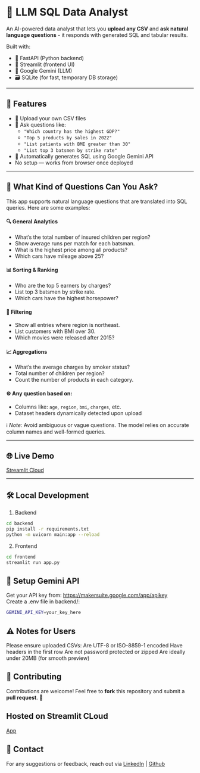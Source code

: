 # 🧠 LLM SQL Data Analyst

An AI-powered data analyst that lets you **upload any CSV** and **ask natural language questions** - it responds with generated SQL and tabular results.

Built with:
- 🐍 FastAPI (Python backend)
- 🎈 Streamlit (frontend UI)
- 🤖 Google Gemini (LLM)
- 🗃️ SQLite (for fast, temporary DB storage)

---

## 🚀 Features

- 📂 Upload your own CSV files
- 💬 Ask questions like:  
  - `"Which country has the highest GDP?"`  
  - `"Top 5 products by sales in 2022"`
  - `"List patients with BMI greater than 30"`
  - `"List top 3 batsmen by strike rate"`
- 🧠 Automatically generates SQL using Google Gemini API
- No setup — works from browser once deployed

---

## 💬 What Kind of Questions Can You Ask?

This app supports natural language questions that are translated into SQL queries. Here are some examples:

#### 🔍 General Analytics
- What’s the total number of insured children per region?
- Show average runs per match for each batsman.
- What is the highest price among all products?
- Which cars have mileage above 25?

#### 📊 Sorting & Ranking
- Who are the top 5 earners by charges?
- List top 3 batsmen by strike rate.
- Which cars have the highest horsepower?

#### 📌 Filtering
- Show all entries where region is northeast.
- List customers with BMI over 30.
- Which movies were released after 2015?

#### 📈 Aggregations
- What’s the average charges by smoker status?
- Total number of children per region?
- Count the number of products in each category.

#### ⚙️ Any question based on:
- Columns like: `age`, `region`, `bmi`, `charges`, etc.
- Dataset headers dynamically detected upon upload


ℹ️ *Note:* Avoid ambiguous or vague questions. The model relies on accurate column names and well-formed queries.

---

## 🌐 Live Demo

[Streamlit Cloud](https://streamlit.io/cloud)

---

## 🛠️ Local Development

1. Backend

```bash
cd backend
pip install -r requirements.txt
python -m uvicorn main:app --reload
```

2. Frontend

```bash
cd frontend
streamlit run app.py
```

## 🔐 Setup Gemini API

Get your API key from: https://makersuite.google.com/app/apikey <br>
Create a .env file in backend/:

```bash
GEMINI_API_KEY=your_key_here
```


## ⚠️ Notes for Users
Please ensure uploaded CSVs:
Are UTF-8 or ISO-8859-1 encoded
Have headers in the first row
Are not password protected or zipped
Are ideally under 20MB (for smooth preview)


## 🤝 Contributing
Contributions are welcome! Feel free to **fork** this repository and submit a **pull request**. 🚀

## Hosted on Streamlit CLoud
[App]([url](https://llm_sql_data_analyst.streamlit.app))

## 📧 Contact
For any suggestions or feedback, reach out via [LinkedIn](https://www.linkedin.com/in/kintur-shah/) | [Github](https://github.com/kinturkt)
